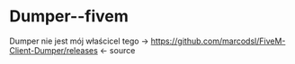 # Dumper--fivem
Dumper nie jest mój właścicel tego -> https://github.com/marcodsl/FiveM-Client-Dumper/releases &lt;- source
